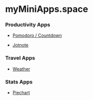 
# myMiniApps.space


### Productivity Apps

- [Pomodoro / Countdown](./doc/countdown/)
                        
- [Jotnote](./doc/jotnote/)
                        

### Travel Apps

- [Weather](./doc/weather/)
                        

### Stats Apps

- [Piechart](./doc/piechart/)
                        
